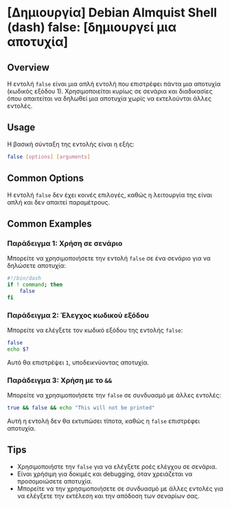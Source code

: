 # [Δημιουργία] Debian Almquist Shell (dash) false: [δημιουργεί μια αποτυχία]

## Overview
Η εντολή `false` είναι μια απλή εντολή που επιστρέφει πάντα μια αποτυχία (κωδικός εξόδου 1). Χρησιμοποιείται κυρίως σε σενάρια και διαδικασίες όπου απαιτείται να δηλωθεί μια αποτυχία χωρίς να εκτελούνται άλλες εντολές.

## Usage
Η βασική σύνταξη της εντολής είναι η εξής:

```sh
false [options] [arguments]
```

## Common Options
Η εντολή `false` δεν έχει κοινές επιλογές, καθώς η λειτουργία της είναι απλή και δεν απαιτεί παραμέτρους.

## Common Examples

### Παράδειγμα 1: Χρήση σε σενάριο
Μπορείτε να χρησιμοποιήσετε την εντολή `false` σε ένα σενάριο για να δηλώσετε αποτυχία:

```sh
#!/bin/dash
if ! command; then
    false
fi
```

### Παράδειγμα 2: Έλεγχος κωδικού εξόδου
Μπορείτε να ελέγξετε τον κωδικό εξόδου της εντολής `false`:

```sh
false
echo $?
```
Αυτό θα επιστρέψει `1`, υποδεικνύοντας αποτυχία.

### Παράδειγμα 3: Χρήση με το `&&`
Μπορείτε να χρησιμοποιήσετε την `false` σε συνδυασμό με άλλες εντολές:

```sh
true && false && echo "This will not be printed"
```
Αυτή η εντολή δεν θα εκτυπώσει τίποτα, καθώς η `false` επιστρέφει αποτυχία.

## Tips
- Χρησιμοποιήστε την `false` για να ελέγξετε ροές ελέγχου σε σενάρια.
- Είναι χρήσιμη για δοκιμές και debugging, όταν χρειάζεται να προσομοιώσετε αποτυχία.
- Μπορείτε να την χρησιμοποιήσετε σε συνδυασμό με άλλες εντολές για να ελέγξετε την εκτέλεση και την απόδοση των σεναρίων σας.